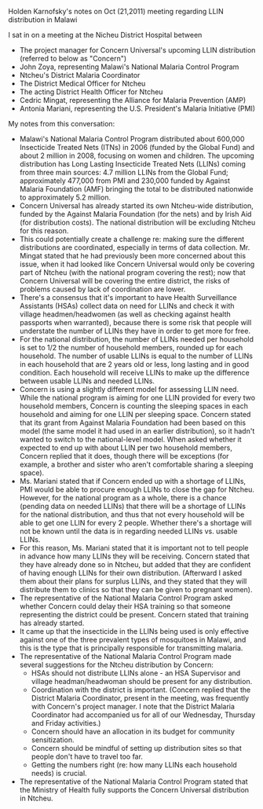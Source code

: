 Holden Karnofsky's notes on Oct (21,2011) meeting regarding LLIN distribution in Malawi

I sat in on a meeting at the Nicheu District Hospital between

* The project manager for Concern Universal's upcoming LLIN distribution (referred to below as "Concern")
* John Zoya, representing Malawi's National Malaria Control Program
* Ntcheu's District Malaria Coordinator
* The District Medical Officer for Ntcheu
* The acting District Health Officer for Ntcheu
* Cedric Mingat, representing the Alliance for Malaria Prevention (AMP)
* Antonia Mariani, representing the U.S. President's Malaria Initiative (PMI)

My notes from this conversation:

* Malawi's National Malaria Control Program distributed about 600,000 Insecticide Treated Nets (ITNs) in 2006 (funded by the Global Fund) and about 2 million in 2008, focusing on women and children. The upcoming distribution has Long Lasting Insecticide Treated Nets (LLINs) coming from three main sources: 4.7 million LLINs from the Global Fund; approximately 477,000 from PMI and 230,000 funded by Against Malaria Foundation (AMF) bringing the total to be distributed nationwide to approximately 5.2 million.
* Concern Universal has already started its own Ntcheu-wide distribution, funded by the Against Malaria Foundation (for the nets) and by Irish Aid (for distribution costs). The national distribution will be excluding Ntcheu for this reason.
* This could potentially create a challenge re: making sure the different distributions are coordinated, especially in terms of data collection. Mr. Mingat stated that he had previously been more concerned about this issue, when it had looked like Concern Universal would only be covering part of Ntcheu (with the national program covering the rest); now that Concern Universal will be covering the entire district, the risks of problems caused by lack of coordination are lower.
* There's a consensus that it's important to have Health Surveillance Assistants (HSAs) collect data on need for LLINs and check it with village headmen/headwomen (as well as checking against health passports when warranted), because there is some risk that people will understate the number of LLINs they have in order to get more for free.
* For the national distribution, the number of LLINs needed per household is set to 1/2 the number of household members, rounded up for each household. The number of usable LLINs is equal to the number of LLINs in each household that are 2 years old or less, long lasting and in good condition. Each household will receive LLINs to make up the difference between usable LLINs and needed LLINs.
* Concern is using a slightly different model for assessing LLIN need. While the national program is aiming for one LLIN provided for every two household members, Concern is counting the sleeping spaces in each household and aiming for one LLIN per sleeping space. Concern stated that its grant from Against Malaria Foundation had been based on this model (the same model it had used in an earlier distribution), so it hadn't wanted to switch to the national-level model. When asked whether it expected to end up with about LLIN per two household members, Concern replied that it does, though there will be exceptions (for example, a brother and sister who aren't comfortable sharing a sleeping space).
* Ms. Mariani stated that if Concern ended up with a shortage of LLINs, PMI would be able to procure enough LLINs to close the gap for Ntcheu. However, for the national program as a whole, there is a chance (pending data on needed LLINs) that there will be a shortage of LLINs for the national distribution, and thus that not every household will be able to get one LLIN for every 2 people. Whether there's a shortage will not be known until the data is in regarding needed LLINs vs. usable LLINs.
* For this reason, Ms. Mariani stated that it is important not to tell people in advance how many LLINs they will be receiving. Concern stated that they have already done so in Ntcheu, but added that they are confident of having enough LLINs for their own distribution. (Afterward I asked them about their plans for surplus LLINs, and they stated that they will distribute them to clinics so that they can be given to pregnant women).
* The representative of the National Malaria Control Program asked whether Concern could delay their HSA training so that someone representing the district could be present. Concern stated that training has already started.
* It came up that the insecticide in the LLINs being used is only effective against one of the three prevalent types of mosquitoes in Malawi, and this is the type that is principally responsible for transmitting malaria.
* The representative of the National Malaria Control Program made several suggestions for the Ntcheu distribution by Concern:
  * HSAs should not distribute LLINs alone - an HSA Supervisor and village headman/headwoman should be present for any distribution.
  * Coordination with the district is important. (Concern replied that the District Malaria Coordinator, present in the meeting, was frequently with Concern's project manager. I note that the District Malaria Coordinator had accompanied us for all of our Wednesday, Thursday and Friday activities.)
  * Concern should have an allocation in its budget for community sensitization.
  * Concern should be mindful of setting up distribution sites so that people don't have to travel too far.
  * Getting the numbers right (re: how many LLINs each household needs) is crucial.
* The representative of the National Malaria Control Program stated that the Ministry of Health fully supports the Concern Universal distribution in Ntcheu.